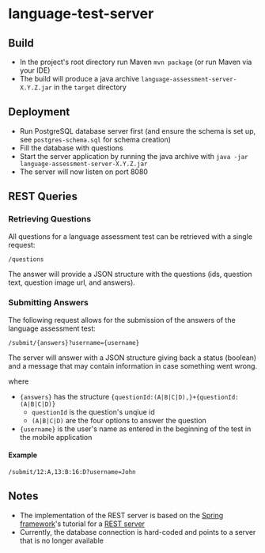 # language-test-server

## Build 

* In the project's root directory run Maven `mvn package` (or run Maven via your IDE) 
* The build will produce a java archive `language-assessment-server-X.Y.Z.jar` in the `target` directory

## Deployment

* Run PostgreSQL database server first (and ensure the schema is set up, see `postgres-schema.sql` for schema creation)
* Fill the database with questions
* Start the server application by running the java archive with `java -jar language-assessment-server-X.Y.Z.jar`
* The server will now listen on port 8080

## REST Queries

### Retrieving Questions

All questions for a language assessment test can be retrieved with a single request:

`/questions`

The answer will provide a JSON structure with the questions (ids, question text, question image url, and answers).

### Submitting Answers

The following request allows for the submission of the answers of the language assessment test:

`/submit/{answers}?username={username}`

The server will answer with a JSON structure giving back a status (boolean) and a message that may contain information in case something went wrong.

where

* `{answers}` has the structure `{questionId:(A|B|C|D),}+{questionId:(A|B|C|D)}`
  * `questionId` is the question's unqiue id
  * `(A|B|C|D)` are the four options to answer the question
* `{username}` is the user's name as entered in the beginning of the test in the mobile application 
  
#### Example

`/submit/12:A,13:B:16:D?username=John`

## Notes

* The implementation of the REST server is based on the [Spring framework](https://spring.io/)'s tutorial for a [REST server](https://spring.io/guides/gs/rest-service/)
* Currently, the database connection is hard-coded and points to a server that is no longer available
